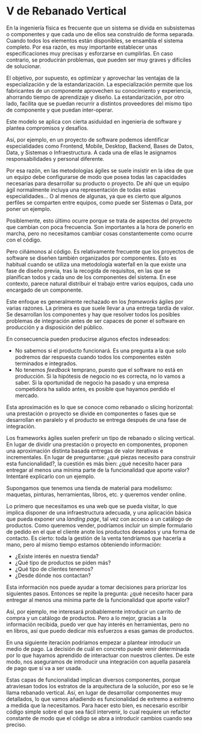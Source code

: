 # V de Rebanado Vertical

En la ingeniería física es frecuente que un sistema se divida en subsistemas o componentes y que cada uno de ellos sea construído de forma separada. Cuando todos los elementos están disponibles, se ensambla el sistema completo. Por esa razón, es muy importante establecer unas especificaciones muy precisas y esforzarse en cumplirlas. En caso contrario, se producirán problemas, que pueden ser muy graves y difíciles de solucionar.

El objetivo, por supuesto, es optimizar y aprovechar las ventajas de la especialización y de la estandarización. La especialización permite que los fabricantes de un componente aprovechen su conocimiento y experiencia, ahorrando tiempo de aprendizaje y diseño. La estandarización, por otro lado, facilita que se puedan recurrir a distintos proveedores del mismo tipo de componente y que puedan inter-operar.

Este modelo se aplica con cierta asiduidad en ingeniería de software y plantea compromisos y desafíos.

Así, por ejemplo, en un proyecto de software podemos identificar especialidades como Frontend, Mobile, Desktop, Backend, Bases de Datos, Data, y Sistemas o Infraestructura. A cada una de ellas le asignamos responsabilidades y personal diferente.

Por esa razón, en las metodologías ágiles se suele insistir en la idea de que un equipo debe configurarse de modo que posea todas las capacidades necesarias para desarrollar su producto o proyecto. De ahí que un equipo ágil normalmente incluya una representación de todas estas especialidades... O al menos de algunas, ya que es cierto que algunos perfiles se comparten entre equipos, como puede ser Sistemas o Data, por poner un ejemplo.

Posiblemente, esto último ocurre porque se trata de aspectos del proyecto que cambian con poca frecuencia. Son importantes a la hora de ponerlo en marcha, pero no necesitamos cambiar cosas constantemente como ocurre con el código.

Pero ciñámonos al código. Es relativamente frecuente que los proyectos de software se diseñen también organizados por componentes. Esto es habitual cuando se utiliza una metodología waterfall en la que existe una fase de diseño previa, tras la recogida de requisitos, en las que se planifican todos y cada uno de los componentes del sistema. En ese contexto, parece natural distribuir el trabajo entre varios equipos, cada uno encargado de un componente.

Este enfoque es generalmente rechazado en los _frameworks_ ágiles por varias razones. La primera es que suele llevar a una entrega tardía de valor. Se desarrollan los componentes y hay que resolver todos los posibles problemas de integración antes de ser capaces de poner el software en producción y a disposición del público.

En consecuencia pueden producirse algunos efectos indeseados:

* No sabemos si el producto funcionará. Es una pregunta a la que solo podremos dar respuesta cuando todos los componentes estén terminados e integrados.
* No tenemos _feedback_ temprano, puesto que el software no está en producción. Si la hipótesis de negocio no es correcta, no lo vamos a saber. Si la oportunidad de negocio ha pasado y una empresa competidora ha salido antes, es posible que hayamos perdido el mercado.

Esta aproximación es lo que se conoce como rebanado o slicing horizontal: una prestación o proyecto se divide en componentes o fases que se desarrollan en paralelo y el producto se entrega después de una fase de integración.

Los frameworks ágiles suelen preferir un tipo de rebanado o slicing vertical. En lugar de dividir una prestación o proyecto en componentes, proponen una aproximación distinta basada entregas de valor iterativas e incrementales. En lugar de preguntarse: ¿qué piezas necesito para construir esta funcionalidad?, la cuestión es más bien: ¿qué necesito hacer para entregar al menos una mínima parte de la funcionalidad que aporte valor? Intentaré explicarlo con un ejemplo.

Supongamos que tenemos una tienda de material para modelismo: maquetas, pinturas, herramientas, libros, etc. y queremos vender online. 

Lo primero que necesitamos es una web que se pueda visitar, lo que implica disponer de una infraestructura adecuada, y una aplicación básica que pueda exponer una _landing page_, tal vez con acceso a un catálogo de productos. Como queremos vender, podríamos incluir un simple formulario de pedido en el que el cliente anote los productos deseados y una forma de contacto. Es cierto: toda la gestión de la venta tendríamos que hacerla a mano, pero al mismo tiempo estamos obteniendo información:

* ¿Existe interés en nuestra tienda?
* ¿Qué tipo de productos se piden más?
* ¿Qué tipo de clientes tenemos?
* ¿Desde dónde nos contactan?

Esta información nos puede ayudar a tomar decisiones para priorizar los siguientes pasos. Entonces se repite la pregunta: ¿qué necesito hacer para entregar al menos una mínima parte de la funcionalidad que aporte valor?

Así, por ejemplo, me interesará probablemente introducir un carrito de compra y un catálogo de productos. Pero a lo mejor, gracias a la información recibida, puedo ver que hay interés en herramientas, pero no en libros, así que puedo dedicar mis esfuerzos a esas gamas de productos.

En una siguiente iteración podríamos empezar a plantear introducir un medio de pago. La decisión de cuál en concreto puede venir determinada por lo que hayamos aprendido de interactuar con nuestros clientes. De este modo, nos aseguramos de introducir una integración con aquella pasarela de pago que sí va a ser usada.

Estas capas de funcionalidad implican diversos componentes, porque atraviesan todos los estratos de la arquitectura de la solución, por eso se le llama rebanado vertical. Así, en lugar de desarrollar componentes muy detallados, lo que vamos añadiendo es funcionalidad de extremo a extremo a medida que la necesitamos. Para hacer esto bien, es necesario escribir código simple sobre el que sea fácil intervenir, lo cual requiere un refactor constante de modo que el código se abra a introducir cambios cuando sea preciso.
